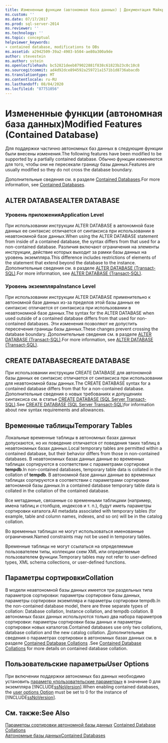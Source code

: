 ```yaml
---
title: Измененные функции (автономная база данных) | Документация Майкрософт
ms.custom: ''
ms.date: 07/17/2017
ms.prod: sql-server-2014
ms.reviewer: ''
ms.technology: ''
ms.topic: conceptual
helpviewer_keywords:
- contained database, modifications to DBs
ms.assetid: a2942509-39a2-4903-b504-ae80a300a9de
author: stevestein
ms.author: sstein
ms.openlocfilehash: bc52821deeb879022881f838c61823b23c0c10c8
ms.sourcegitcommit: ad4d92dce894592a259721a1571b1d8736abacdb
ms.translationtype: MT
ms.contentlocale: ru-RU
ms.lasthandoff: 08/04/2020
ms.locfileid: "87751056"
---
```

# <a name="modified-features-contained-database"></a><span data-ttu-id="859bd-102">Измененные функции (автономная база данных)</span><span class="sxs-lookup"><span data-stu-id="859bd-102">Modified Features (Contained Database)</span></span>
  <span data-ttu-id="859bd-103">Для поддержки частично автономных баз данных в следующие функции были внесены изменения.</span><span class="sxs-lookup"><span data-stu-id="859bd-103">The following features have been modified to be supported by a partially contained database.</span></span> <span data-ttu-id="859bd-104">Обычно функции изменяются для того, чтобы они не пересекали границу базы данных.</span><span class="sxs-lookup"><span data-stu-id="859bd-104">Features are usually modified so they do not cross the database boundary.</span></span>  
  
 <span data-ttu-id="859bd-105">Дополнительные сведения см. в разделе [Contained Databases](contained-databases.md).</span><span class="sxs-lookup"><span data-stu-id="859bd-105">For more information, see [Contained Databases](contained-databases.md).</span></span>  
  
## <a name="alter-database"></a><span data-ttu-id="859bd-106">ALTER DATABASE</span><span class="sxs-lookup"><span data-stu-id="859bd-106">ALTER DATABASE</span></span>  
  
### <a name="application-level"></a><span data-ttu-id="859bd-107">Уровень приложения</span><span class="sxs-lookup"><span data-stu-id="859bd-107">Application Level</span></span>  
 <span data-ttu-id="859bd-108">При использовании инструкции ALTER DATABASE в автономной базе данных ее синтаксис отличается от синтаксиса при использовании в неавтономной базе данных.</span><span class="sxs-lookup"><span data-stu-id="859bd-108">When using the ALTER DATABASE statement from inside of a contained database, the syntax differs from that used for a non-contained database.</span></span> <span data-ttu-id="859bd-109">Различия включают ограничения на элементы инструкции, действие которых выходит за рамки базы данных на уровень экземпляра.</span><span class="sxs-lookup"><span data-stu-id="859bd-109">This difference includes restrictions of elements of the statement that extend beyond the database to the instance.</span></span> <span data-ttu-id="859bd-110">Дополнительные сведения см. в разделе [ALTER DATABASE (Transact-SQL)](/sql/t-sql/statements/alter-database-transact-sql).</span><span class="sxs-lookup"><span data-stu-id="859bd-110">For more information, see [ALTER DATABASE &#40;Transact-SQL&#41;](/sql/t-sql/statements/alter-database-transact-sql).</span></span>  
  
### <a name="instance-level"></a><span data-ttu-id="859bd-111">Уровень экземпляра</span><span class="sxs-lookup"><span data-stu-id="859bd-111">Instance Level</span></span>  
 <span data-ttu-id="859bd-112">При использовании инструкции ALTER DATABASE применительно к автономной базе данных из-за пределов этой базы данных ее синтаксис отличается от синтаксиса при использовании в неавтономной базе данных.</span><span class="sxs-lookup"><span data-stu-id="859bd-112">The syntax for the ALTER DATABASE when used outside of a contained database differs from that used for non-contained databases.</span></span> <span data-ttu-id="859bd-113">Эти изменения позволяют не допустить пересечения границы базы данных.</span><span class="sxs-lookup"><span data-stu-id="859bd-113">These changes prevent crossing the database boundary.</span></span> <span data-ttu-id="859bd-114">Дополнительные сведения см. в разделе [ALTER DATABASE (Transact-SQL)](/sql/t-sql/statements/alter-database-transact-sql).</span><span class="sxs-lookup"><span data-stu-id="859bd-114">For more information, see [ALTER DATABASE &#40;Transact-SQL&#41;](/sql/t-sql/statements/alter-database-transact-sql).</span></span>  
  
## <a name="create-database"></a><span data-ttu-id="859bd-115">CREATE DATABASE</span><span class="sxs-lookup"><span data-stu-id="859bd-115">CREATE DATABASE</span></span>  
 <span data-ttu-id="859bd-116">При использовании инструкции CREATE DATABASE для автономной базы данных ее синтаксис отличается от синтаксиса при использовании для неавтономной базы данных.</span><span class="sxs-lookup"><span data-stu-id="859bd-116">The CREATE DATABASE syntax for a contained database differs from that for a non-contained database.</span></span> <span data-ttu-id="859bd-117">Дополнительные сведения о новых требованиях и допущениях синтаксиса см. в статье [CREATE DATABASE (SQL Server Transact-SQL)](/sql/t-sql/statements/create-database-sql-server-transact-sql).</span><span class="sxs-lookup"><span data-stu-id="859bd-117">See [CREATE DATABASE &#40;SQL Server Transact-SQL&#41;](/sql/t-sql/statements/create-database-sql-server-transact-sql)for information about new syntax requirements and allowances.</span></span>  
  
## <a name="temporary-tables"></a><span data-ttu-id="859bd-118">Временные таблицы</span><span class="sxs-lookup"><span data-stu-id="859bd-118">Temporary Tables</span></span>  
 <span data-ttu-id="859bd-119">Локальные временные таблицы в автономных базах данных допускаются, но их поведение отличается от поведения таких таблиц в неавтономных базах данных.</span><span class="sxs-lookup"><span data-stu-id="859bd-119">Local temporary tables are permitted within a contained database, but their behavior differs from those in non-contained databases.</span></span> <span data-ttu-id="859bd-120">В неавтономных базах данных данные во временных таблицах сортируются в соответствии с параметрами сортировки **tempdb**.</span><span class="sxs-lookup"><span data-stu-id="859bd-120">In non-contained databases, temporary table data is collated in the collation of **tempdb**.</span></span> <span data-ttu-id="859bd-121">В автономной базе данных данные во временных таблицах сортируются в соответствии с параметрами сортировки автономной базы данных.</span><span class="sxs-lookup"><span data-stu-id="859bd-121">In a contained database temporary table data is collated in the collation of the contained database.</span></span>  
  
 <span data-ttu-id="859bd-122">Все метаданные, связанные со временными таблицами (например, имена таблиц и столбцов, индексов и т. п.), будут иметь параметры сортировки каталога.</span><span class="sxs-lookup"><span data-stu-id="859bd-122">All metadata associated with temporary tables (for example, table and column names, indexes, and so on) will be in the catalog collation.</span></span>  
  
 <span data-ttu-id="859bd-123">Во временных таблицах не могут использоваться именованные ограничения.</span><span class="sxs-lookup"><span data-stu-id="859bd-123">Named constraints may not be used in temporary tables.</span></span>  
  
 <span data-ttu-id="859bd-124">Временные таблицы не могут ссылаться на определяемые пользователем типы, коллекции схем XML или определяемые пользователем функции.</span><span class="sxs-lookup"><span data-stu-id="859bd-124">Temporary tables may not refer to user-defined types, XML schema collections, or user-defined functions.</span></span>  
  
## <a name="collation"></a><span data-ttu-id="859bd-125">Параметры сортировки</span><span class="sxs-lookup"><span data-stu-id="859bd-125">Collation</span></span>  
 <span data-ttu-id="859bd-126">В модели неавтономной базы данных имеется три раздельных типа параметров сортировки: параметры сортировки базы данных, параметры сортировки экземпляра и параметры сортировки tempdb.</span><span class="sxs-lookup"><span data-stu-id="859bd-126">In the non-contained database model, there are three separate types of collation: Database collation, Instance collation, and tempdb collation.</span></span> <span data-ttu-id="859bd-127">В автономных базах данных используются только два набора параметров сортировки: параметры сортировки базы данных и параметры сортировки новых каталогов.</span><span class="sxs-lookup"><span data-stu-id="859bd-127">Contained databases use only two collations, database collation and the new catalog collation.</span></span> <span data-ttu-id="859bd-128">Дополнительные сведения о параметрах сортировки в автономных базах данных см. в разделе [Contained Database Collations](contained-database-collations.md) .</span><span class="sxs-lookup"><span data-stu-id="859bd-128">See [Contained Database Collations](contained-database-collations.md) for more details on contained database collation.</span></span>  
  
## <a name="user-options"></a><span data-ttu-id="859bd-129">Пользовательские параметры</span><span class="sxs-lookup"><span data-stu-id="859bd-129">User Options</span></span>  
 <span data-ttu-id="859bd-130">При включении поддержки автономных баз данных необходимо установить [параметр «пользовательские параметры»](../../database-engine/configure-windows/configure-the-user-options-server-configuration-option.md) в значение 0 для экземпляра [!INCLUDE[ssNoVersion](../../includes/ssnoversion-md.md)].</span><span class="sxs-lookup"><span data-stu-id="859bd-130">When enabling contained databases, the [user options Option](../../database-engine/configure-windows/configure-the-user-options-server-configuration-option.md) must be set to 0 for the instance of [!INCLUDE[ssNoVersion](../../includes/ssnoversion-md.md)].</span></span>  
  
## <a name="see-also"></a><span data-ttu-id="859bd-131">См. также:</span><span class="sxs-lookup"><span data-stu-id="859bd-131">See Also</span></span>  
 <span data-ttu-id="859bd-132">[Параметры сортировки автономной базы данных](contained-database-collations.md) </span><span class="sxs-lookup"><span data-stu-id="859bd-132">[Contained Database Collations](contained-database-collations.md) </span></span>  
 [<span data-ttu-id="859bd-133">Автономные базы данных</span><span class="sxs-lookup"><span data-stu-id="859bd-133">Contained Databases</span></span>](contained-databases.md)  
  
  
